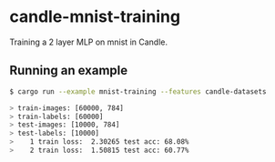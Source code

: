 # candle-mnist-training

Training a 2 layer MLP on mnist in Candle.

## Running an example

```bash
$ cargo run --example mnist-training --features candle-datasets

> train-images: [60000, 784]
> train-labels: [60000]
> test-images: [10000, 784]
> test-labels: [10000]
>    1 train loss:  2.30265 test acc: 68.08%
>    2 train loss:  1.50815 test acc: 60.77%
```